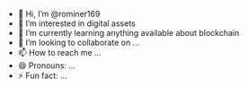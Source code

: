 - 👋 Hi, I’m @rominer169
- 👀 I’m interested in digital assets
- 🌱 I’m currently learning anything available about blockchain
- 💞️ I’m looking to collaborate on ...
- 📫 How to reach me ...
- 😄 Pronouns: ...
- ⚡ Fun fact: ...

<!---
rominer169/rominer169 is a ✨ special ✨ repository because its `README.md` (this file) appears on your GitHub profile.
You can click the Preview link to take a look at your changes.
--->
